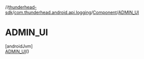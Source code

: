 //[thunderhead-sdk](../../../../index.md)/[com.thunderhead.android.api.logging](../../index.md)/[Component](../index.md)/[ADMIN_UI](index.md)

# ADMIN_UI

[androidJvm]\
[ADMIN_UI](index.md)()
